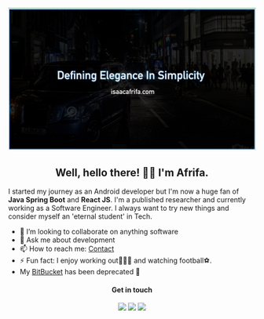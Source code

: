 ![Isaac Afrifa](./banner.jpeg)

<h2 align="center">Well, hello there! 👋🏾 I'm Afrifa. </h2>


I started my journey as an Android developer but I'm now a huge fan of **Java Spring Boot** and **React JS**. I'm a published researcher and currently working as a Software Engineer. I always want to try new things and consider myself an 'eternal student' in Tech.


- 👯 I’m looking to collaborate on anything software 
- 💬 Ask me about development
- 📫 How to reach me: [Contact](https://www.isaacafrifa.com/contact) 
- ⚡ Fun fact: I enjoy working out🏋🏽‍♂️ and watching football⚽️.
-  My [BitBucket](https://bitbucket.org/mrblo) has been deprecated 🫣


<h4 align="center">Get in touch</h4>

<p align="center">
<a target="_blank" href="https://www.linkedin.com/in/isaacafrifa"><img src="https://img.shields.io/badge/-LinkedIn-0e76a8?style=for-the-badge&logo=LinkedIn"></a>
<a target="_blank" href="https://www.isaacafrifa.com/"><img src="https://img.shields.io/badge/-Portfolio-088F8F?style=for-the-badge&logo=Opsgenie"></a>
<a target="_blank" href="https://bitbucket.org/mrblo"><img src="https://img.shields.io/badge/-Bitbucket-145DA0?style=for-the-badge&logo=Bitbucket"></a>
</p>
